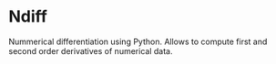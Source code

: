 # Ndiff
Nummerical differentiation using Python. Allows to compute first and second order derivatives of numerical data.
